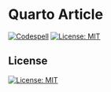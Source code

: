 # Quarto Article

[![Codespell](https://github.com/lnnrtwttkhn/quarto-article/actions/workflows/codespell.yml/badge.svg)](https://github.com/lnnrtwttkhn/quarto-article/actions/workflows/codespell.yml)
[![License: MIT](https://img.shields.io/badge/License-MIT-yellow.svg)](https://opensource.org/licenses/MIT)

## License

[![License: MIT](https://img.shields.io/badge/License-MIT-yellow.svg)](https://opensource.org/licenses/MIT)
